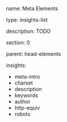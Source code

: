 name: Meta Elements

type: insights-list

description: TODO

section: 0

parent: head-elements

insights:
  - meta-intro
  - charset
  - description
  - keywords
  - author
  - http-equiv
  - robots
